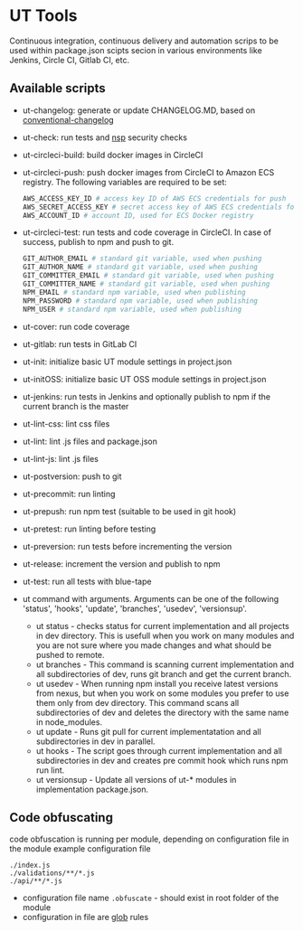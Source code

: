 # UT Tools

Continuous integration, continuous delivery and automation scrips to be used within package.json scipts secion
in various environments like Jenkins, Circle CI, Gitlab CI, etc.

## Available scripts

* ut-changelog: generate or update CHANGELOG.MD, based on [conventional-changelog](https://www.npmjs.com/package/conventional-changelog)
* ut-check: run tests and [nsp](https://www.npmjs.com/package/nsp) security checks
* ut-circleci-build: build docker images in CircleCI
* ut-circleci-push: push docker images from CircleCI to Amazon ECS registry. The following variables are required to be set:

  ```bash
  AWS_ACCESS_KEY_ID # access key ID of AWS ECS credentials for push
  AWS_SECRET_ACCESS_KEY # secret access key of AWS ECS credentials for push
  AWS_ACCOUNT_ID # account ID, used for ECS Docker registry
  ```

* ut-circleci-test: run tests and code coverage in CircleCI. In case of success, publish to npm and push to git.

  ```bash
  GIT_AUTHOR_EMAIL # standard git variable, used when pushing
  GIT_AUTHOR_NAME # standard git variable, used when pushing
  GIT_COMMITTER_EMAIL # standard git variable, used when pushing
  GIT_COMMITTER_NAME # standard git variable, used when pushing
  NPM_EMAIL # standard npm variable, used when publishing
  NPM_PASSWORD # standard npm variable, used when publishing
  NPM_USER # standard npm variable, used when publishing
  ```

* ut-cover: run code coverage
* ut-gitlab: run tests in GitLab CI
* ut-init: initialize basic UT module settings in project.json
* ut-initOSS: initialize basic UT OSS module settings in project.json
* ut-jenkins: run tests in Jenkins and optionally publish to npm if the current branch is the master
* ut-lint-css: lint css files
* ut-lint: lint .js files and package.json
* ut-lint-js: lint .js files
* ut-postversion: push to git
* ut-precommit: run linting
* ut-prepush: run npm test (suitable to be used in git hook)
* ut-pretest: run linting before testing
* ut-preversion: run tests before incrementing the version
* ut-release: increment the version and publish to npm
* ut-test: run all tests with blue-tape

* ut command with arguments. Arguments can be one of the following 'status', 'hooks', 'update', 'branches', 'usedev', 'versionsup'.
  * ut status - checks status for current implementation and all projects in dev directory. This is usefull when you work on many modules and you are not sure where you made changes and what should be pushed to remote.
  * ut branches - This command is scanning current implementation and all subdirectories of dev, runs git branch and get the current branch.
  * ut usedev - When running npm install you receive latest versions from nexus, but when you work on some modules you prefer to use them only from dev directory. This command scans all subdirectories of dev and deletes the directory with the same name in node_modules.
  * ut update - Runs git pull for current implementatation and all subdirectories in dev in parallel.
  * ut hooks - The script goes through current implementation and all subdirectories in dev and creates pre commit hook which runs npm run lint.
  * ut versionsup - Update all versions of ut-* modules in implementation package.json.

## Code obfuscating
  code obfuscation is running per module, depending on configuration file in the module
  example configuration file
  ```
  ./index.js
  ./validations/**/*.js
  ./api/**/*.js
  ```

  * configuration file name `.obfuscate` - should exist in root folder of the module
  * configuration in file are [glob](https://github.com/isaacs/node-glob) rules
